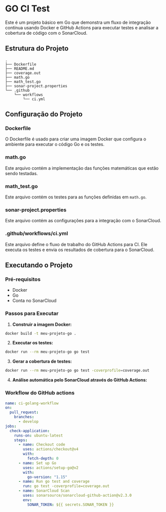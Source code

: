 # GO CI Test

Este é um projeto básico em Go que demonstra um fluxo de integração contínua usando Docker e GitHub Actions para executar testes e analisar a cobertura de código com o SonarCloud.

## Estrutura do Projeto

```plaintext
.
├── Dockerfile
├── README.md
├── coverage.out
├── math.go
├── math_test.go
├── sonar-project.properties
└── .github
    └── workflows
        └── ci.yml
```

## Configuração do Projeto

### Dockerfile
O Dockerfile é usado para criar uma imagem Docker que configura o ambiente para executar o código Go e os testes.

### math.go
Este arquivo contém a implementação das funções matemáticas que estão sendo testadas.

### math_test.go
Este arquivo contém os testes para as funções definidas em `math.go`.

### sonar-project.properties
Este arquivo contém as configurações para a integração com o SonarCloud.

### .github/workflows/ci.yml
Este arquivo define o fluxo de trabalho do GitHub Actions para CI. Ele executa os testes e envia os resultados de cobertura para o SonarCloud.

## Executando o Projeto

### Pré-requisitos
- Docker
- Go
- Conta no SonarCloud

### Passos para Executar

1. **Construir a imagem Docker:**

```bash
docker build -t meu-projeto-go .
```

2. **Executar os testes:**

```bash
docker run --rm meu-projeto-go go test
```

3. **Gerar a cobertura de testes:**

```bash
docker run --rm meu-projeto-go go test -coverprofile=coverage.out
```

4. **Análise automática pelo SonarCloud através do GitHub Actions:**


### Workflow do GitHub actions


```yaml
name: ci-golang-workflow
on:
  pull_request:
    branches:
      - develop
jobs:
  check-application:
    runs-on: ubuntu-latest
    steps:
      - name: Checkout code
        uses: actions/checkout@v4
        with:
          fetch-depth: 0
      - name: Set up Go
        uses: actions/setup-go@v2
        with:
          go-version: "1.15"
      - name: Run go test and coverage
        run: go test -coverprofile=coverage.out
      - name: SonarCloud Scan
        uses: sonarsource/sonarcloud-github-action@v2.3.0
        env:
          SONAR_TOKEN: ${{ secrets.SONAR_TOKEN }}

  ```



